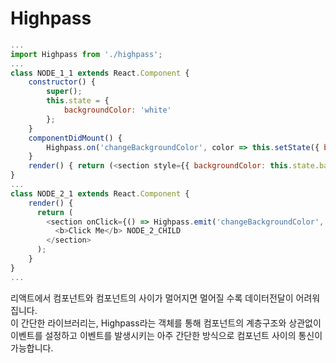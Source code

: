 # Highpass
```javascript
...
import Highpass from './highpass';
...
class NODE_1_1 extends React.Component {
    constructor() {
        super();
        this.state = {
            backgroundColor: 'white'
        };
    }
    componentDidMount() {
        Highpass.on('changeBackgroundColor', color => this.setState({ backgroundColor: color }));
    }
    render() { return (<section style={{ backgroundColor: this.state.backgroundColor }}>NODE_1_1</section>) }
}
...
class NODE_2_1 extends React.Component {
    render() {
      return (
        <section onClick={() => Highpass.emit('changeBackgroundColor', this.props.color)}>
          <b>Click Me</b> NODE_2_CHILD
        </section>
      );
    }
}
...
```

리액트에서 컴포넌트와 컴포넌트의 사이가 멀어지면 멀어질 수록 데이터전달이 어려워 집니다.<br/>
이 간단한 라이브러리는, Highpass라는 객체를 통해 컴포넌트의 계층구조와 상관없이 <br/>
이벤트를 설정하고 이벤트를 발생시키는 아주 간단한 방식으로 컴포넌트 사이의 통신이 가능합니다.
